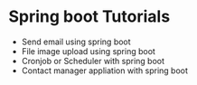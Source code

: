 # Spring boot Tutorials

* Send email using spring boot
* File image upload using spring boot
* Cronjob or Scheduler with spring boot
* Contact manager appliation with spring boot

